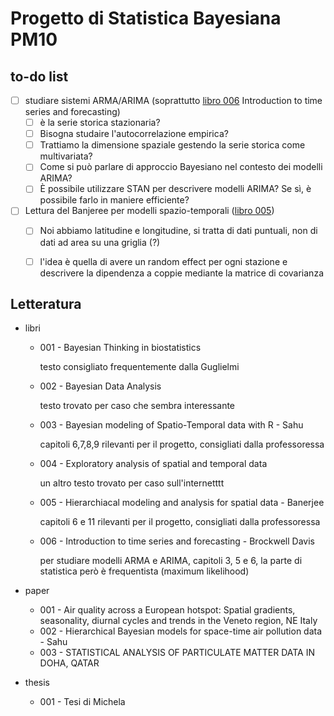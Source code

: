 # Progetto di Statistica Bayesiana PM10


## to-do list
- [ ] studiare sistemi ARMA/ARIMA (soprattutto <ins>libro 006</ins> Introduction to time series and forecasting)
  - [ ] è la serie storica stazionaria?
  - [ ] Bisogna studaire l'autocorrelazione empirica?
  - [ ] Trattiamo la dimensione spaziale gestendo la serie storica come multivariata?
  - [ ] Come si può parlare di approccio Bayesiano nel contesto dei modelli ARIMA?
  - [ ] È possibile utilizzare STAN per descrivere modelli ARIMA? Se sì, è possibile farlo in maniere efficiente?
- [ ] Lettura del Banjeree per modelli spazio-temporali (<ins>libro 005</ins>)
  - [ ] Noi abbiamo latitudine e longitudine, si tratta di dati puntuali, non di dati ad area su una griglia (?)
  - [ ] l'idea è quella di avere un random effect per ogni stazione e descrivere la dipendenza a coppie mediante la matrice di covarianza



## Letteratura

- libri
  - 001 - Bayesian Thinking in biostatistics
  
    testo consigliato frequentemente dalla Guglielmi
  - 002 - Bayesian Data Analysis
   
    testo trovato per caso che sembra interessante
  - 003 - Bayesian modeling of Spatio-Temporal data with R - Sahu
   
    capitoli 6,7,8,9 rilevanti per il progetto, consigliati dalla professoressa
  - 004 - Exploratory analysis of spatial and temporal data
   
    un altro testo trovato per caso sull'internetttt
  - 005 - Hierarchiacal modeling and analysis for spatial data - Banerjee
   
    capitoli 6 e 11 rilevanti per il progetto, consigliati dalla professoressa
  - 006 - Introduction to time series and forecasting - Brockwell Davis
   
    per studiare modelli ARMA e ARIMA, capitoli 3, 5 e 6, la parte di statistica però è frequentista (maximum likelihood)


- paper
  - 001 - Air quality across a European hotspot: Spatial gradients, seasonality, diurnal cycles and trends in the Veneto region, NE Italy
  - 002 - Hierarchical Bayesian models for space-time air pollution data - Sahu
  - 003 - STATISTICAL ANALYSIS OF PARTICULATE MATTER DATA IN DOHA, QATAR


- thesis
  - 001 - Tesi di Michela


